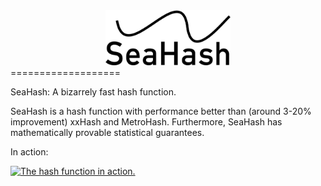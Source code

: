 <div align="center"><img alt="Logo" width="200" src="./logo.png" /></div>
===================

SeaHash: A bizarrely fast hash function.

SeaHash is a hash function with performance better than (around 3-20% improvement) xxHash and
MetroHash. Furthermore, SeaHash has mathematically provable statistical guarantees.

In action:

[![The hash function in action.](http://ticki.github.io/img/seahash_construction_diagram.svg)](http://ticki.github.io/img/seahash_construction_diagram.svg)
